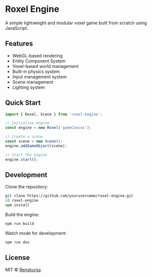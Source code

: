 # Roxel Engine

A simple lightweight and modular voxel game built from scratch using JavaScript.

## Features

- WebGL-based rendering
- Entity Component System
- Voxel-based world management
- Built-in physics system
- Input management system
- Scene management
- Lighting system

## Quick Start

```javascript
import { Roxel, Scene } from 'roxel-engine';

// Initialize engine
const engine = new Roxel('gameCanvas');

// Create a scene
const scene = new Scene();
engine.addGameObject(scene);

// Start the engine
engine.start();
```

## Development

Clone the repository:
```bash
git clone https://github.com/yourusername/roxel-engine.git
cd roxel-engine
npm install
```

Build the engine:
```bash
npm run build
```

Watch mode for development:
```bash
npm run dev
```

## License

MIT © [Renskursa](https://github.com/yourusername)
